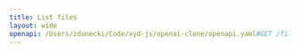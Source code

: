 ```yaml
---
title: List files
layout: wide
openapi: /Users/zdunecki/Code/xyd-js/openai-clone/openapi.yaml#GET /files
---
```


